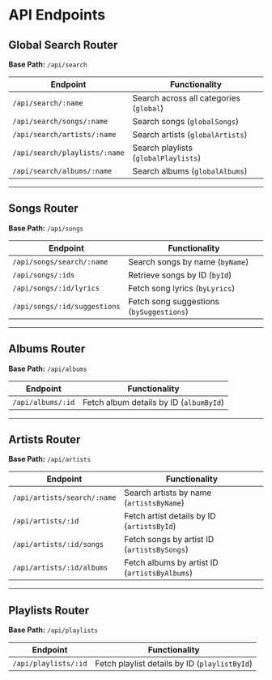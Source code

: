 # API Endpoints

## Global Search Router
**Base Path:** `/api/search`

| Endpoint                      | Functionality                     |
|-------------------------------|------------------------------------|
| `/api/search/:name`           | Search across all categories (`global`) |
| `/api/search/songs/:name`     | Search songs (`globalSongs`)      |
| `/api/search/artists/:name`   | Search artists (`globalArtists`)  |
| `/api/search/playlists/:name` | Search playlists (`globalPlaylists`) |
| `/api/search/albums/:name`    | Search albums (`globalAlbums`)    |

---

## Songs Router
**Base Path:** `/api/songs`

| Endpoint                      | Functionality                     |
|-------------------------------|------------------------------------|
| `/api/songs/search/:name`     | Search songs by name (`byName`)   |
| `/api/songs/:ids`             | Retrieve songs by ID (`byId`)     |
| `/api/songs/:id/lyrics`       | Fetch song lyrics (`byLyrics`)    |
| `/api/songs/:id/suggestions`  | Fetch song suggestions (`bySuggestions`) |

---

## Albums Router
**Base Path:** `/api/albums`

| Endpoint                      | Functionality                     |
|-------------------------------|------------------------------------|
| `/api/albums/:id`             | Fetch album details by ID (`albumById`) |

---

## Artists Router
**Base Path:** `/api/artists`

| Endpoint                      | Functionality                     |
|-------------------------------|------------------------------------|
| `/api/artists/search/:name`   | Search artists by name (`artistsByName`) |
| `/api/artists/:id`            | Fetch artist details by ID (`artistsById`) |
| `/api/artists/:id/songs`      | Fetch songs by artist ID (`artistsBySongs`) |
| `/api/artists/:id/albums`     | Fetch albums by artist ID (`artistsByAlbums`) |

---

## Playlists Router
**Base Path:** `/api/playlists`

| Endpoint                      | Functionality                     |
|-------------------------------|------------------------------------|
| `/api/playlists/:id`          | Fetch playlist details by ID (`playlistById`) |
